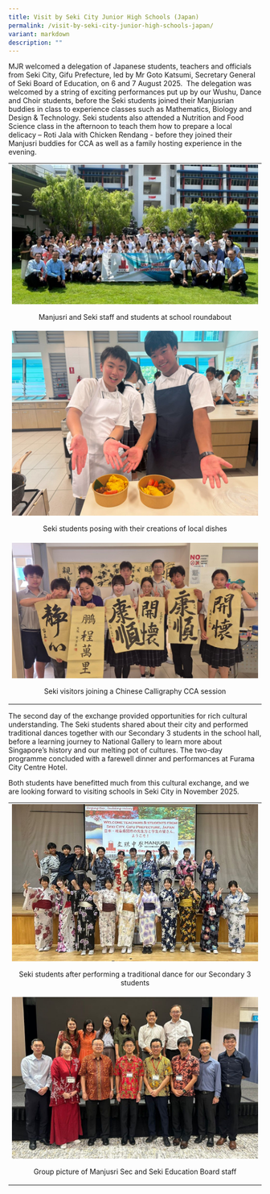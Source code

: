 ```yaml
---
title: Visit by Seki City Junior High Schools (Japan)
permalink: /visit-by-seki-city-junior-high-schools-japan/
variant: markdown
description: ""
---
```

<p>MJR welcomed a delegation of Japanese students, teachers and officials
from Seki City, Gifu Prefecture, led by Mr Goto Katsumi, Secretary General
of Seki Board of Education, on 6 and 7 August 2025. &nbsp;The delegation
was welcomed by a string of exciting performances put up by our Wushu,
Dance and Choir students, before the Seki students joined their Manjusrian
buddies in class to experience classes such as Mathematics, Biology and
Design &amp; Technology. Seki students also attended a Nutrition and Food
Science class in the afternoon to teach them how to prepare a local delicacy
– Roti Jala with Chicken Rendang - before they joined their Manjusri buddies
for CCA as well as a family hosting experience in the evening.</p>
<table style="minWidth: 25px">
<colgroup>
<col>
</colgroup>
<tbody>
<tr>
<td rowspan="1" colspan="1">
<div class="isomer-image-wrapper">
<img style="width: 100%" height="auto" width="100%" alt="" src="/images/Spotlight/2025 Japan/Jap_6.jpg">
</div>
<p style="font-size:14px" align="center">Manjusri and Seki staff and students at school roundabout</p>
</td>
</tr>
<tr>
<td rowspan="1" colspan="1">
<div class="isomer-image-wrapper">
<img style="width: 100%" height="auto" width="100%" alt="" src="/images/Spotlight/2025 Japan/Jap_1.jpg">
</div>
<p style="font-size:14px" align="center">Seki students posing with their creations of local dishes</p>
</td>
</tr>
<tr>
<td rowspan="1" colspan="1">
<div class="isomer-image-wrapper">
<img style="width: 100%" height="auto" width="100%" alt="" src="/images/Spotlight/2025 Japan/Jap_2.jpg">
</div>
<p style="font-size:14px" align="center">Seki visitors joining a Chinese Calligraphy CCA session</p>
</td>
</tr>
</tbody>
</table>
<p>The second day of the exchange provided opportunities for rich cultural
understanding. The Seki students shared about their city and performed
traditional dances together with our Secondary 3 students in the school
hall, before a learning journey to National Gallery to learn more about
Singapore’s history and our melting pot of cultures. The two-day programme
concluded with a farewell dinner and performances at Furama City Centre
Hotel.</p>
<p>Both students have benefitted much from this cultural exchange, and we
are looking forward to visiting schools in Seki City in November 2025.</p>
<table style="minWidth: 25px">
<colgroup>
<col>
</colgroup>
<tbody>
<tr>
<td rowspan="1" colspan="1">
<div class="isomer-image-wrapper">
<img style="width: 100%" height="auto" width="100%" alt="" src="/images/Spotlight/2025 Japan/Jap_4.jpg">
</div>
<p style="font-size:14px" align="center">Seki students after performing a traditional dance for our Secondary 3
students</p>
</td>
</tr>
<tr>
<td rowspan="1" colspan="1">
<div class="isomer-image-wrapper">
<img style="width: 100%" height="auto" width="100%" alt="" src="/images/Spotlight/2025 Japan/Jap_5.jpg">
</div>
<p style="font-size:14px" align="center">Group picture of Manjusri Sec and Seki Education Board staff</p>
</td>
</tr>
</tbody>
</table>
<p></p>